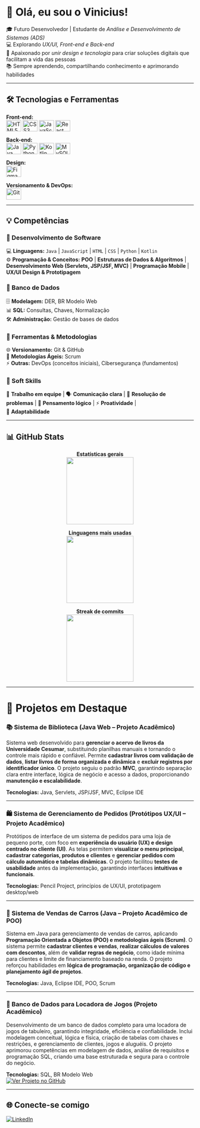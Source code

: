 # 👋 Olá, eu sou o Vinicius!

🎓 Futuro Desenvolvedor | Estudante de *Análise e Desenvolvimento de Sistemas (ADS)*  
💻 Explorando *UX/UI, Front-end e Back-end*  
🚀 Apaixonado por *unir design e tecnologia* para criar soluções digitais que facilitam a vida das pessoas  
📚 Sempre aprendendo, compartilhando conhecimento e aprimorando habilidades

---

## 🛠 Tecnologias e Ferramentas

**Front-end:**  
<img align="center" alt="HTML5" height="30" width="40" src="https://cdn.jsdelivr.net/gh/devicons/devicon/icons/html5/html5-original.svg">
<img align="center" alt="CSS3" height="30" width="40" src="https://cdn.jsdelivr.net/gh/devicons/devicon/icons/css3/css3-original.svg">
<img align="center" alt="JavaScript" height="30" width="40" src="https://cdn.jsdelivr.net/gh/devicons/devicon/icons/javascript/javascript-original.svg">
<img align="center" alt="React" height="30" width="40" src="https://cdn.jsdelivr.net/gh/devicons/devicon/icons/react/react-original.svg">

**Back-end:**  
<img align="center" alt="Java" height="30" width="40" src="https://cdn.jsdelivr.net/gh/devicons/devicon/icons/java/java-original.svg">
<img align="center" alt="Python" height="30" width="40" src="https://cdn.jsdelivr.net/gh/devicons/devicon/icons/python/python-original.svg">
<img align="center" alt="Kotlin" height="30" width="40" src="https://cdn.jsdelivr.net/gh/devicons/devicon/icons/kotlin/kotlin-original.svg">
<img align="center" alt="MySQL" height="30" width="40" src="https://cdn.jsdelivr.net/gh/devicons/devicon/icons/mysql/mysql-original.svg">

**Design:**  
<img align="center" alt="Figma" height="30" width="40" src="https://cdn.jsdelivr.net/gh/devicons/devicon/icons/figma/figma-original.svg">

**Versionamento & DevOps:**  
<img align="center" alt="Git" height="30" width="40" src="https://cdn.jsdelivr.net/gh/devicons/devicon/icons/git/git-original.svg">

---

## 💡 Competências

### 🔹 Desenvolvimento de Software
💻 **Linguagens:** `Java` | `JavaScript` | `HTML` | `CSS` | `Python` | `Kotlin`  
⚙️ **Programação & Conceitos:** **POO** | **Estruturas de Dados & Algoritmos** | **Desenvolvimento Web (Servlets, JSP/JSF, MVC)** | 
**Programação Mobile** | **UX/UI Design & Prototipagem**

### 🔹 Banco de Dados
🗄️ **Modelagem:** DER, BR Modelo Web  
📊 **SQL:** Consultas, Chaves, Normalização  
🛠️ **Administração:** Gestão de bases de dados

### 🔹 Ferramentas & Metodologias
🌐 **Versionamento:** Git & GitHub  
🚀 **Metodologias Ágeis:** Scrum  
⚡ **Outras:** DevOps (conceitos iniciais), Cibersegurança (fundamentos)

### 🔹 Soft Skills
🤝 **Trabalho em equipe** | 🗣️ **Comunicação clara** | 🧩 **Resolução de problemas** | 🧠 **Pensamento lógico** | ⚡ **Proatividade** |  
🔄 **Adaptabilidade**

---

## 📊 GitHub Stats
<div align="center">

**Estatísticas gerais**  
<img height="180em" src="https://github-readme-stats.vercel.app/api?username=ViniciusBzm&show_icons=true&theme=tokyonight&include_all_commits=true&count_private=true"/>

**Linguagens mais usadas**  
<img height="180em" src="https://github-readme-stats.vercel.app/api/top-langs/?username=ViniciusBzm&layout=compact&langs_count=7&theme=tokyonight"/>

**Streak de commits**  
<img height="180em" src="https://github-readme-streak-stats.herokuapp.com/?user=ViniciusBzm&theme=tokyonight"/>

</div>

---

# 🚀 Projetos em Destaque

### 📚 Sistema de Biblioteca (Java Web – Projeto Acadêmico)
Sistema web desenvolvido para **gerenciar o acervo de livros da Universidade Cesumar**, substituindo planilhas manuais e tornando o controle mais rápido e confiável. Permite **cadastrar livros com validação de dados**, **listar livros de forma organizada e dinâmica** e **excluir registros por identificador único**. O projeto seguiu o padrão **MVC**, garantindo separação clara entre interface, lógica de negócio e acesso a dados, proporcionando **manutenção e escalabilidade**.

**Tecnologias:** Java, Servlets, JSP/JSF, MVC, Eclipse IDE

---

### 🛍 Sistema de Gerenciamento de Pedidos (Protótipos UX/UI – Projeto Acadêmico)
Protótipos de interface de um sistema de pedidos para uma loja de pequeno porte, com foco em **experiência do usuário (UX) e design centrado no cliente (UI)**. As telas permitem **visualizar o menu principal**, **cadastrar categorias, produtos e clientes** e **gerenciar pedidos com cálculo automático e tabelas dinâmicas**. O projeto facilitou **testes de usabilidade** antes da implementação, garantindo interfaces **intuitivas e funcionais**.

**Tecnologias:** Pencil Project, princípios de UX/UI, prototipagem desktop/web

---

### 🚗 Sistema de Vendas de Carros (Java – Projeto Acadêmico de POO)
Sistema em Java para gerenciamento de vendas de carros, aplicando **Programação Orientada a Objetos (POO) e metodologias ágeis (Scrum)**. O sistema permite **cadastrar clientes e vendas**, **realizar cálculos de valores com descontos**, além de **validar regras de negócio**, como idade mínima para clientes e limite de financiamento baseado na renda. O projeto reforçou habilidades em **lógica de programação, organização de código e planejamento ágil de projetos**.

**Tecnologias:** Java, Eclipse IDE, POO, Scrum

---

### 🎲 Banco de Dados para Locadora de Jogos (Projeto Acadêmico)  
Desenvolvimento de um banco de dados completo para uma locadora de jogos de tabuleiro, garantindo integridade, eficiência e confiabilidade. Inclui modelagem conceitual, lógica e física, criação de tabelas com chaves e restrições, e gerenciamento de clientes, jogos e aluguéis. O projeto aprimorou competências em modelagem de dados, análise de requisitos e programação SQL, criando uma base estruturada e segura para o controle do negócio.  

**Tecnologias:** SQL, BR Modelo Web  
[![Ver Projeto no GitHub](https://img.shields.io/badge/Locadora%20de%20Jogos-GitHub-181717?style=for-the-badge&logo=github&logoColor=white)](https://github.com/ViniciusBzm/locadora-jogos)

---

## 🌐 Conecte-se comigo
[![LinkedIn](https://img.shields.io/badge/LinkedIn-0077B5?style=for-the-badge&logo=linkedin&logoColor=white)](https://www.linkedin.com/in/vinicius-zem)  
